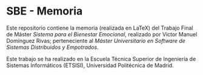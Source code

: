 # SBE - Memoria
Este repositorio contiene la memoria (realizada en LaTeX) del Trabajo Final de Máster *Sistema para el Bienestar Emocional*, realizado por Victor Manuel Domínguez Rivas; perteneciente al *Máster Universitario en Software de Sistemas Distribuidos y Empotrados*.

Este trabajo se ha realizado en la Escuela Técnica Superior de Ingeniería de Sistemas Informáticos (ETSISI), Universidad Politécnica de Madrid.